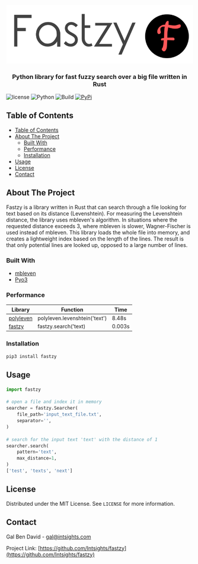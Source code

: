 <p align="center">
    <a href="https://github.com/Intsights/fastzy">
        <img src="https://raw.githubusercontent.com/Intsights/fastzy/master/images/logo.png" alt="Logo">
    </a>
    <h3 align="center">
        Python library for fast fuzzy search over a big file written in Rust
    </h3>
</p>

![license](https://img.shields.io/badge/MIT-License-blue)
![Python](https://img.shields.io/badge/Python-3.7%20%7C%203.8%20%7C%203.9%20%7C%203.10-blue)
![Build](https://github.com/Intsights/fastzy/workflows/Build/badge.svg)
[![PyPi](https://img.shields.io/pypi/v/fastzy.svg)](https://pypi.org/project/fastzy/)

## Table of Contents

- [Table of Contents](#table-of-contents)
- [About The Project](#about-the-project)
  - [Built With](#built-with)
  - [Performance](#performance)
  - [Installation](#installation)
- [Usage](#usage)
- [License](#license)
- [Contact](#contact)


## About The Project

Fastzy is a library written in Rust that can search through a file looking for text based on its distance (Levenshtein). For measuring the Levenshtein distance, the library uses mbleven's algorithm. In situations where the requested distance exceeds 3, where mbleven is slower, Wagner-Fischer is used instead of mbleven. This library loads the whole file into memory, and creates a lightweight index based on the length of the lines. The result is that only potential lines are looked up, opposed to a large number of lines.


### Built With

* [mbleven](https://github.com/fujimotos/mbleven)
* [Pyo3](https://github.com/PyO3/pyo3)


### Performance

| Library | Function | Time |
| ------------- | ------------- | ------------- |
| [polyleven](https://github.com/ztane/python-Levenshtein) | polyleven.levenshtein('text') | 8.48s |
| [fastzy](https://github.com/Intsights/fastzy) | fastzy.search('text) | 0.003s |


### Installation

```sh
pip3 install fastzy
```


## Usage

```python
import fastzy

# open a file and index it in memory
searcher = fastzy.Searcher(
    file_path='input_text_file.txt',
    separator='',
)

# search for the input text 'text' with the distance of 1
searcher.search(
    pattern='text',
    max_distance=1,
)
['test', 'texts', 'next']
```


## License

Distributed under the MIT License. See `LICENSE` for more information.


## Contact

Gal Ben David - gal@intsights.com

Project Link: [https://github.com/Intsights/fastzy](https://github.com/Intsights/fastzy)
